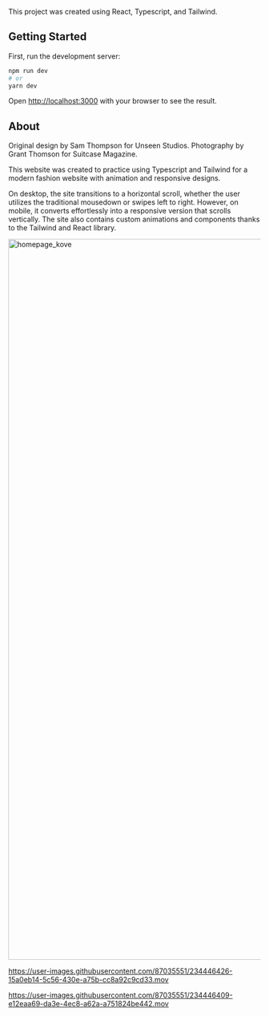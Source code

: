 This project was created using React, Typescript, and Tailwind. 

## Getting Started

First, run the development server:

```bash
npm run dev
# or
yarn dev
```
Open [http://localhost:3000](http://localhost:3000) with your browser to see the result.

## About

Original design by Sam Thompson for Unseen Studios.
Photography by Grant Thomson for Suitcase Magazine.

This website was created to practice using Typescript and Tailwind for a modern fashion website with animation and responsive designs.

On desktop, the site transitions to a horizontal scroll, whether the user utilizes the traditional mousedown or swipes left to right. 
However, on mobile, it converts effortlessly into a responsive version that scrolls vertically.
The site also contains custom animations and components thanks to the Tailwind and React library.

<img width="1437" alt="homepage_kove" src="https://user-images.githubusercontent.com/87035551/234446367-00616006-aee9-4d17-b828-386d52c047f8.png">


https://user-images.githubusercontent.com/87035551/234446426-15a0eb14-5c56-430e-a75b-cc8a92c9cd33.mov

https://user-images.githubusercontent.com/87035551/234446409-e12eaa69-da3e-4ec8-a62a-a751824be442.mov



